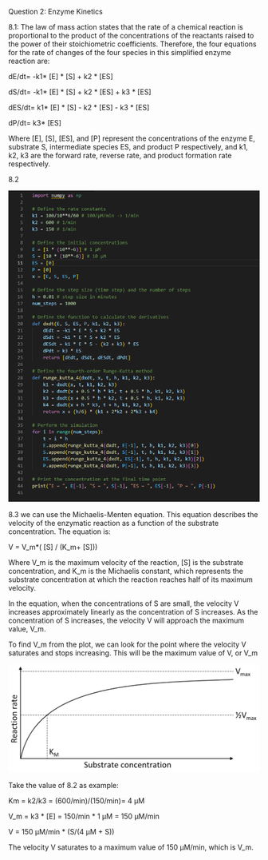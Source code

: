 Question 2: Enzyme Kinetics

8.1: 
The law of mass action states that the rate of a chemical reaction is proportional to the product of the concentrations of the reactants raised to the power of their stoichiometric coefficients. Therefore, the four equations for the rate of changes of the four species in this simplified enzyme reaction are:

dE/dt= -k1* [E] * [S] + k2 * [ES]

dS/dt= -k1* [E] * [S] + k2 * [ES] + k3 * [ES]

dES/dt= k1* [E] * [S] - k2 * [ES] - k3 * [ES]

dP/dt= k3* [ES]

Where [E], [S], [ES], and [P] represent the concentrations of the enzyme E, substrate S, intermediate species ES, and product P respectively, and k1, k2, k3 are the forward rate, reverse rate, and product formation rate respectively.

8.2

![Image text](https://raw.githubusercontent.com/ZhenghongLei2000/Programme_questions-AY23/main/Question2/Q2%208.2.png)

8.3 we can use the Michaelis-Menten equation. This equation describes the velocity of the enzymatic reaction as a function of the substrate concentration. The equation is:

V = V_m*( [S] / (K_m+ [S]))

Where V_m is the maximum velocity of the reaction, [S]  is the substrate concentration, and K_m is the Michaelis constant, which represents the substrate concentration at which the reaction reaches half of its maximum velocity.

In the equation, when the concentrations of S are small, the velocity V increases approximately linearly as the concentration of S increases. As the concentration of S increases, the velocity V will approach the maximum value, V_m.

To find V_m from the plot, we can look for the point where the velocity V saturates and stops increasing. This will be the maximum value of V, or V_m

![Image text](https://raw.githubusercontent.com/ZhenghongLei2000/Programme_questions-AY23/main/Question2/Q2%208.3.png)

Take the value of 8.2 as example:

Km = k2/k3 =  (600/min)/(150/min)= 4 µM

V_m  = k3 * [E] = 150/min * 1 µM = 150 µM/min

V = 150 µM/min * (S/(4 µM + S))

The velocity V saturates to a maximum value of 150 µM/min, which is V_m.
